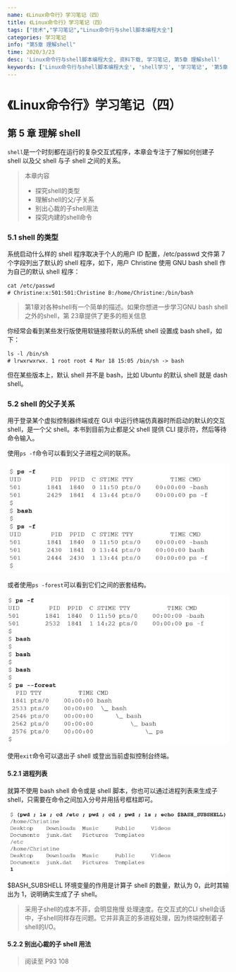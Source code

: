 ```yaml
---
name: 《Linux命令行》学习笔记（四）
title: 《Linux命令行》学习笔记（四）
tags: ["技术","学习笔记","Linux命令行与shell脚本编程大全"]
categories: 学习笔记
info: "第5章 理解shell"
time: 2020/3/23
desc: 'Linux命令行与shell脚本编程大全, 资料下载, 学习笔记, 第5章 理解shell'
keywords: ['Linux命令行与shell脚本编程大全', 'shell学习', '学习笔记', '第5章 理解shell']
---
```


# 《Linux命令行》学习笔记（四）

## 第 5 章 理解 shell

`shell`是一个时刻都在运行的复杂交互式程序，本章会专注于了解如何创建子 shell 以及父 shell 与子 shell 之间的关系。

> 本章内容
>
> - 探究shell的类型
> - 理解shell的父/子关系
> - 别出心裁的子shell用法
> - 探究内建的shell命令 

### 5.1 shell 的类型

系统启动什么样的 shell 程序取决于个人的用户 ID 配置，/etc/passwd 文件第 7 个字段列出了默认的 shell 程序，如下，用户 Christine 使用 GNU bash shell 作为自己的默认 shell 程序：

```shell
cat /etc/passwd
# Christine:x:501:501:Christine B:/home/Christine:/bin/bash
```

> 第1章对各种shell有一个简单的描述。如果你想进一步学习GNU bash shell之外的shell，第 23章提供了更多的相关信息

你经常会看到某些发行版使用软链接将默认的系统 shell 设置成 bash shell，如下：

```shell
ls -l /bin/sh
# lrwxrwxrwx. 1 root root 4 Mar 18 15:05 /bin/sh -> bash
```

但在某些版本上，默认 shell 并不是 bash，比如 Ubuntu 的默认 shell 就是 dash shell。

### 5.2 shell 的父子关系

用于登录某个虚拟控制器终端或在 GUI 中运行终端仿真器时所启动的默认的交互 shell，是一个父 shell。本书到目前为止都是父 shell 提供 CLI 提示符，然后等待命令输入。

使用`ps -f`命令可以看到父子进程之间的联系。

![linux-shell-parent-1.jpg](./images/linux-shell-parent-1.jpg)

或者使用`ps -forest`可以看到它们之间的嵌套结构。

![linux-shell-parent-2.jpg](./images/linux-shell-parent-2.jpg)

使用`exit`命令可以退出子 shell 或登出当前虚拟控制台终端。

#### 5.2.1 进程列表

就算不使用 bash shell 命令或是 shell 脚本，你也可以通过进程列表来生成子 shell，只需要在命令之间加入分号并用括号框柱即可。

![linux-shell-parent-3.jpg](./images/linux-shell-parent-3.jpg)

$BASH_SUBSHELL 环境变量的作用是计算子 shell 的数量，默认为 0，此时其输出为 1，说明确实生成了子 shell。

> 采用子shell的成本不菲，会明显拖慢 处理速度。在交互式的CLI shell会话中，子shell同样存在问题。它并非真正的多进程处理，因为终端控制着子shell的I/O。 

#### 5.2.2 别出心裁的子 shell 用法









> 阅读至 P93 108